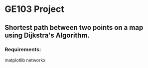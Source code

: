 #                           GE103 Project 
## Shortest path between two points on a map using Dijkstra's Algorithm.
### Requirements:
matplotlib
networkx
